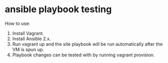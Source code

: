 # ansible playbook testing

How to use:

1. Install Vagrant.
2. Install Ansible 2.x.
3. Run vagrant up and the site playbook will be run automatically after the VM is spun up.
4. Playbook changes can be tested with by running vagrant provision.

